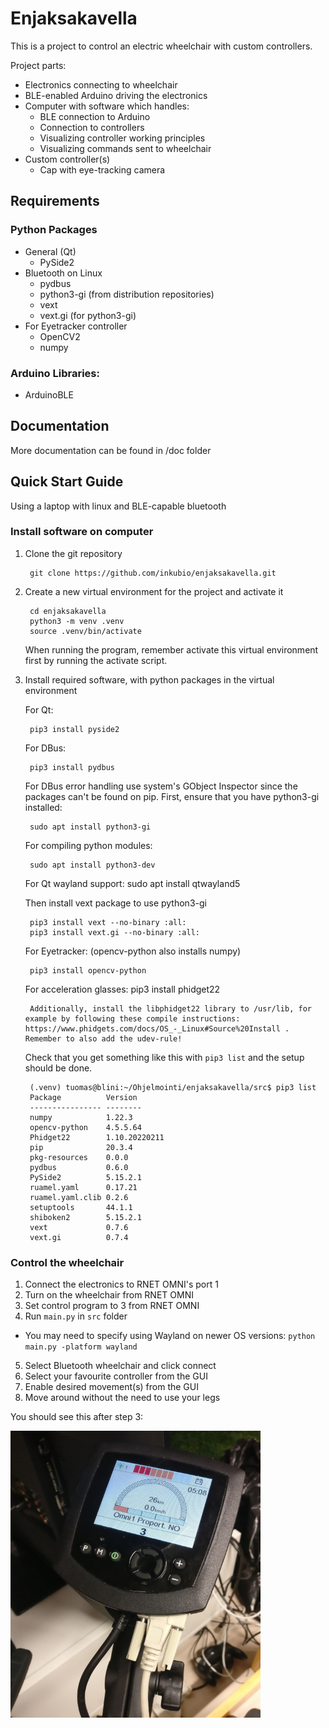 # Enjaksakavella

This is a project to control an electric wheelchair with custom controllers.

Project parts:
- Electronics connecting to wheelchair
- BLE-enabled Arduino driving the electronics
- Computer with software which handles:
  - BLE connection to Arduino
  - Connection to controllers
  - Visualizing controller working principles
  - Visualizing commands sent to wheelchair
- Custom controller(s)
  - Cap with eye-tracking camera

## Requirements

### Python Packages
- General (Qt)
  - PySide2
- Bluetooth on Linux
  - pydbus
  - python3-gi (from distribution repositories)
  - vext
  - vext<span></span>.gi (for python3-gi)
- For Eyetracker controller
  - OpenCV2
  - numpy

### Arduino Libraries:
- ArduinoBLE

## Documentation

More documentation can be found in /doc folder

## Quick Start Guide
Using a laptop with linux and BLE-capable bluetooth

### Install software on computer

1. Clone the git repository

        git clone https://github.com/inkubio/enjaksakavella.git

2. Create a new virtual environment for the project and activate it

        cd enjaksakavella
        python3 -m venv .venv
        source .venv/bin/activate

    When running the program, remember activate this virtual environment first by running the activate script.
  

3. Install required software, with python packages in the virtual environment

    For Qt:

        pip3 install pyside2

    For DBus:

        pip3 install pydbus

    For DBus error handling use system's GObject Inspector since the packages can't be found on pip. First, ensure that you have python3-gi installed:

        sudo apt install python3-gi

    For compiling python modules:

        sudo apt install python3-dev

    For Qt wayland support:
        sudo apt install qtwayland5
    

    Then install vext package to use python3-gi

        pip3 install vext --no-binary :all:
        pip3 install vext.gi --no-binary :all:

    For Eyetracker: (opencv-python also installs numpy)

        pip3 install opencv-python

    For acceleration glasses:
        pip3 install phidget22

        Additionally, install the libphidget22 library to /usr/lib, for example by following these compile instructions: https://www.phidgets.com/docs/OS_-_Linux#Source%20Install . Remember to also add the udev-rule!

    Check that you get something like this with `pip3 list` and the setup should be done.

        (.venv) tuomas@blini:~/Ohjelmointi/enjaksakavella/src$ pip3 list
        Package          Version 
        ---------------- --------
        numpy            1.22.3
        opencv-python    4.5.5.64
        Phidget22        1.10.20220211
        pip              20.3.4
        pkg-resources    0.0.0
        pydbus           0.6.0
        PySide2          5.15.2.1
        ruamel.yaml      0.17.21
        ruamel.yaml.clib 0.2.6
        setuptools       44.1.1
        shiboken2        5.15.2.1
        vext             0.7.6
        vext.gi          0.7.4


### Control the wheelchair
1. Connect the electronics to RNET OMNI's port 1
2. Turn on the wheelchair from RNET OMNI
3. Set control program to 3 from RNET OMNI
4. Run `main.py` in `src` folder
  - You may need to specify using Wayland on newer OS versions: `python main.py -platform wayland`
5. Select Bluetooth wheelchair and click connect
6. Select your favourite controller from the GUI
7. Enable desired movement(s) from the GUI
8. Move around without the need to use your legs

You should see this after step 3:

<img src="./doc/images/rnet_omni_600px.jpg" alt="RNET OMNI" width=400>
